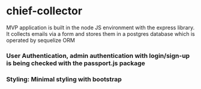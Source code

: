 # chief-collector
MVP application is built in the node JS environment with the express library. It collects emails via a form and stores them in a postgres database which is operated by sequelize ORM
### User Authentication, admin authentication with login/sign-up is being checked with the passport.js package
### Styling: Minimal styling with bootstrap
